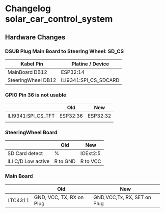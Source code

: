 # Changelog solar_car_control_system

## Hardware Changes

### DSUB Plug Main Board to Steering Wheel: SD_CS

| Kabel Pin | Platine / Device |
| --- | --- |
| MainBoard DB12 | ESP32:14 |
| SteeringWheel DB12 | ILI9341:SPI_CS_SDCARD | 

### GPIO Pin 36 is not usable 

|                    | Old      | New      |
| ------------------ | -------- | -------- |
| ILI9341:SPI_CS_TFT | ESP32:36 | ESP32:32 |
|                    |          |          |

### SteeringWheel Board

|                    | Old      | New      |
| ------------------ | -------- | -------- |
| SD Card detect | % | IOExt2:5 |
|ILI C/D Low active	| R to GND	| R to VCC |  

### Main Board
|                    | Old      | New      |
| ------------------ | -------- | -------- |
| LTC4311 | GND, VCC, TX, RX on Plug | GND,VCC,Tx, RX, SET on Plug |
